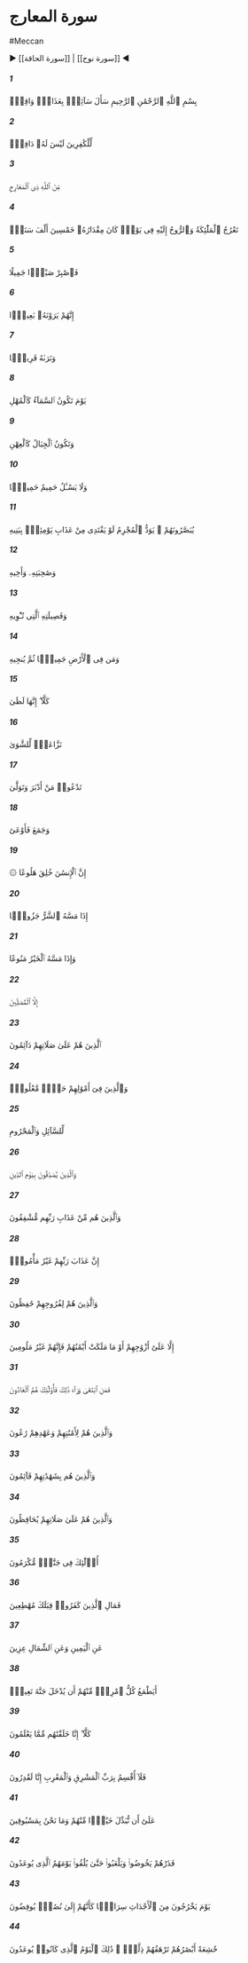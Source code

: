 # سورة المعارج
#Meccan
▶ [[سورة الحاقة]] | [[سورة نوح]] ◀
##### 1
<span class="ayah hovertext" data-hover="خواهنده‌اى عذابى رخ دادنى را طلب كرد">بِسْمِ ٱللَّهِ ٱلرَّحْمَٰنِ ٱلرَّحِيمِ سَأَلَ سَآئِلٌۢ بِعَذَابٍۢ وَاقِعٍۢ</span>
##### 2
<span class="ayah hovertext" data-hover="كه براى كافران است [و] بازدارنده‌اى ندارد">لِّلْكَٰفِرِينَ لَيْسَ لَهُۥ دَافِعٌۭ</span>
##### 3
<span class="ayah hovertext" data-hover="از جانب خداوند صاحب درجات‌">مِّنَ ٱللَّهِ ذِى ٱلْمَعَارِجِ</span>
##### 4
<span class="ayah hovertext" data-hover="كه فرشتگان و روح در روزى كه به اندازه پنجاه هزار سال [دنيوى‌] است به سوى او فرا مى‌روند">تَعْرُجُ ٱلْمَلَٰٓئِكَةُ وَٱلرُّوحُ إِلَيْهِ فِى يَوْمٍۢ كَانَ مِقْدَارُهُۥ خَمْسِينَ أَلْفَ سَنَةٍۢ</span>
##### 5
<span class="ayah hovertext" data-hover="پس صبرى نيكو پيشه كن‌">فَٱصْبِرْ صَبْرًۭا جَمِيلًا</span>
##### 6
<span class="ayah hovertext" data-hover="آنان آن را دوردست مى‌بينند">إِنَّهُمْ يَرَوْنَهُۥ بَعِيدًۭا</span>
##### 7
<span class="ayah hovertext" data-hover="و ما نزديك مى‌بينيمش‌">وَنَرَىٰهُ قَرِيبًۭا</span>
##### 8
<span class="ayah hovertext" data-hover="روزى كه آسمان چون فلز گداخته شود">يَوْمَ تَكُونُ ٱلسَّمَآءُ كَٱلْمُهْلِ</span>
##### 9
<span class="ayah hovertext" data-hover="و كوهها همچون پشم رنگين گردد">وَتَكُونُ ٱلْجِبَالُ كَٱلْعِهْنِ</span>
##### 10
<span class="ayah hovertext" data-hover="و هيچ خويشاوندى از حال خويشاوندى نپرسد">وَلَا يَسْـَٔلُ حَمِيمٌ حَمِيمًۭا</span>
##### 11
<span class="ayah hovertext" data-hover="در حالى كه به همديگر نشان داده شوند، گناهكار آرزو كند كاش عذاب چنين روزى را،">يُبَصَّرُونَهُمْ ۚ يَوَدُّ ٱلْمُجْرِمُ لَوْ يَفْتَدِى مِنْ عَذَابِ يَوْمِئِذٍۭ بِبَنِيهِ</span>
##### 12
<span class="ayah hovertext" data-hover="با فدا كردن پسرانش و همسرش و برادرش باز خرد">وَصَٰحِبَتِهِۦ وَأَخِيهِ</span>
##### 13
<span class="ayah hovertext" data-hover="همچنين خاندانش كه به او سر و سامان داده است‌">وَفَصِيلَتِهِ ٱلَّتِى تُـْٔوِيهِ</span>
##### 14
<span class="ayah hovertext" data-hover="همچنين هر كس كه در روى زمين است، آنگاه باز رهاندش‌">وَمَن فِى ٱلْأَرْضِ جَمِيعًۭا ثُمَّ يُنجِيهِ</span>
##### 15
<span class="ayah hovertext" data-hover="حاشا، آن آتشى زبانه‌زن است‌">كَلَّآ ۖ إِنَّهَا لَظَىٰ</span>
##### 16
<span class="ayah hovertext" data-hover="بركننده پوست سر">نَزَّاعَةًۭ لِّلشَّوَىٰ</span>
##### 17
<span class="ayah hovertext" data-hover="كه هر كس را كه [به حق‌] پشت كرد و [از ايمان‌] روى گرداند، به خود مى‌خواند">تَدْعُوا۟ مَنْ أَدْبَرَ وَتَوَلَّىٰ</span>
##### 18
<span class="ayah hovertext" data-hover="همان كسى كه مال اندوخت و جا به جا كرد">وَجَمَعَ فَأَوْعَىٰٓ</span>
##### 19
<span class="ayah hovertext" data-hover="بى‌گمان انسان ناشكيب آفريده شده است‌">۞ إِنَّ ٱلْإِنسَٰنَ خُلِقَ هَلُوعًا</span>
##### 20
<span class="ayah hovertext" data-hover="چون شر به او رسد، بى‌تاب است‌">إِذَا مَسَّهُ ٱلشَّرُّ جَزُوعًۭا</span>
##### 21
<span class="ayah hovertext" data-hover="و چون خير به او رسد، بازدارنده است‌">وَإِذَا مَسَّهُ ٱلْخَيْرُ مَنُوعًا</span>
##### 22
<span class="ayah hovertext" data-hover="مگر نمازگزاران‌">إِلَّا ٱلْمُصَلِّينَ</span>
##### 23
<span class="ayah hovertext" data-hover="آنان كه در نمازهايشان پيگيرند">ٱلَّذِينَ هُمْ عَلَىٰ صَلَاتِهِمْ دَآئِمُونَ</span>
##### 24
<span class="ayah hovertext" data-hover="و كسانى كه در اموالشان حقى معين است‌">وَٱلَّذِينَ فِىٓ أَمْوَٰلِهِمْ حَقٌّۭ مَّعْلُومٌۭ</span>
##### 25
<span class="ayah hovertext" data-hover="براى خواهنده و بى‌بهره‌">لِّلسَّآئِلِ وَٱلْمَحْرُومِ</span>
##### 26
<span class="ayah hovertext" data-hover="و كسانى كه روز جزا را باور مى‌دارند">وَٱلَّذِينَ يُصَدِّقُونَ بِيَوْمِ ٱلدِّينِ</span>
##### 27
<span class="ayah hovertext" data-hover="و كسانى كه از عذاب پروردگارشان بيمناكند">وَٱلَّذِينَ هُم مِّنْ عَذَابِ رَبِّهِم مُّشْفِقُونَ</span>
##### 28
<span class="ayah hovertext" data-hover="بى‌گمان عذاب پروردگارشان، بدون ايمنى است‌">إِنَّ عَذَابَ رَبِّهِمْ غَيْرُ مَأْمُونٍۢ</span>
##### 29
<span class="ayah hovertext" data-hover="و كسانى كه ناموسشان را حفظ مى‌كنند">وَٱلَّذِينَ هُمْ لِفُرُوجِهِمْ حَٰفِظُونَ</span>
##### 30
<span class="ayah hovertext" data-hover="مگر در برابر همسرانشان يا ملك يمينهايشان، كه در اين صورت سرزنش ناپذيرند">إِلَّا عَلَىٰٓ أَزْوَٰجِهِمْ أَوْ مَا مَلَكَتْ أَيْمَٰنُهُمْ فَإِنَّهُمْ غَيْرُ مَلُومِينَ</span>
##### 31
<span class="ayah hovertext" data-hover="پس هر كس فراتر از اين بجويد، آنانند كه تجاوزكارند">فَمَنِ ٱبْتَغَىٰ وَرَآءَ ذَٰلِكَ فَأُو۟لَٰٓئِكَ هُمُ ٱلْعَادُونَ</span>
##### 32
<span class="ayah hovertext" data-hover="و كسانى كه در برابر امانتها و پيمانهايشان رعايتگرند">وَٱلَّذِينَ هُمْ لِأَمَٰنَٰتِهِمْ وَعَهْدِهِمْ رَٰعُونَ</span>
##### 33
<span class="ayah hovertext" data-hover="و كسانى كه در مقام گواهى دادنهايشان ايستاده‌اند">وَٱلَّذِينَ هُم بِشَهَٰدَٰتِهِمْ قَآئِمُونَ</span>
##### 34
<span class="ayah hovertext" data-hover="و كسانى كه بر نمازهايشان مواظبند">وَٱلَّذِينَ هُمْ عَلَىٰ صَلَاتِهِمْ يُحَافِظُونَ</span>
##### 35
<span class="ayah hovertext" data-hover="اينان در بوستانهايى، گرامى داشته شده‌اند">أُو۟لَٰٓئِكَ فِى جَنَّٰتٍۢ مُّكْرَمُونَ</span>
##### 36
<span class="ayah hovertext" data-hover="پس كافران را چه مى‌شود كه به سوى تو شتابانند">فَمَالِ ٱلَّذِينَ كَفَرُوا۟ قِبَلَكَ مُهْطِعِينَ</span>
##### 37
<span class="ayah hovertext" data-hover="از جانب راست و از جانب چپ، گروه در گروه‌">عَنِ ٱلْيَمِينِ وَعَنِ ٱلشِّمَالِ عِزِينَ</span>
##### 38
<span class="ayah hovertext" data-hover="آيا هر كدام از آنان طمع مى‌برد كه به بهشت پرناز و نعمت درآورده شود">أَيَطْمَعُ كُلُّ ٱمْرِئٍۢ مِّنْهُمْ أَن يُدْخَلَ جَنَّةَ نَعِيمٍۢ</span>
##### 39
<span class="ayah hovertext" data-hover="حاشا ما ايشان را از آنچه مى‌دانند آفريده‌ايم‌">كَلَّآ ۖ إِنَّا خَلَقْنَٰهُم مِّمَّا يَعْلَمُونَ</span>
##### 40
<span class="ayah hovertext" data-hover="به پروردگار مشرق‌ها و مغرب‌ها سوگند مى‌خورم كه ما تواناييم‌">فَلَآ أُقْسِمُ بِرَبِّ ٱلْمَشَٰرِقِ وَٱلْمَغَٰرِبِ إِنَّا لَقَٰدِرُونَ</span>
##### 41
<span class="ayah hovertext" data-hover="كه بهتر از آنان را جانشين آنان سازيم و ما درمانده نيستيم‌">عَلَىٰٓ أَن نُّبَدِّلَ خَيْرًۭا مِّنْهُمْ وَمَا نَحْنُ بِمَسْبُوقِينَ</span>
##### 42
<span class="ayah hovertext" data-hover="پس بگذارشان تا ژاژخايى و بازيگوشى كنند تا به ديدار آن روزشان كه وعده‌اش را به ايشان داده‌اند، برسند">فَذَرْهُمْ يَخُوضُوا۟ وَيَلْعَبُوا۟ حَتَّىٰ يُلَٰقُوا۟ يَوْمَهُمُ ٱلَّذِى يُوعَدُونَ</span>
##### 43
<span class="ayah hovertext" data-hover="روزى كه از گورها بيرون شتابند، گويى به سوى [قربانگاه‌] بتان مى‌شتابند">يَوْمَ يَخْرُجُونَ مِنَ ٱلْأَجْدَاثِ سِرَاعًۭا كَأَنَّهُمْ إِلَىٰ نُصُبٍۢ يُوفِضُونَ</span>
##### 44
<span class="ayah hovertext" data-hover="ديدگانشان از [ترس‌] فرو افتاده باشد، غبار خفت و خوارى بر رخسارشان نشسته، اين همان روزى است كه به آنان وعده داده بودند">خَٰشِعَةً أَبْصَٰرُهُمْ تَرْهَقُهُمْ ذِلَّةٌۭ ۚ ذَٰلِكَ ٱلْيَوْمُ ٱلَّذِى كَانُوا۟ يُوعَدُونَ</span>
